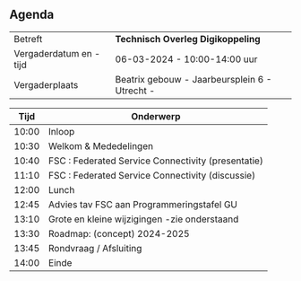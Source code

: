 ## Agenda

|  |   |
|------------------------|-------------------------------------| 
| Betreft  | **Technisch Overleg Digikoppeling** |
| Vergaderdatum en -tijd | 06-03-2024 - 10:00-14:00 uur  |
| Vergaderplaats  | Beatrix gebouw - Jaarbeursplein 6 - Utrecht - |


| Tijd | Onderwerp |
| --- | --- |
| 10:00 | Inloop        | 
| 10:30 | Welkom & Mededelingen        |    
| 10:40 | FSC : Federated Service Connectivity (presentatie) |
| 11:10 | FSC : Federated Service Connectivity (discussie) |
| 12:00 | Lunch|
| 12:45 | Advies tav FSC aan Programmeringstafel GU |
| 13:10 | Grote en kleine wijzigingen -zie onderstaand |
| 13:30 | Roadmap: (concept) 2024-2025 |
| 13:45 | Rondvraag / Afsluiting |
| 14:00 | Einde |
